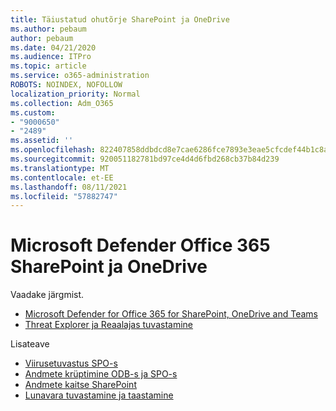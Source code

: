 ```yaml
---
title: Täiustatud ohutõrje SharePoint ja OneDrive
ms.author: pebaum
author: pebaum
ms.date: 04/21/2020
ms.audience: ITPro
ms.topic: article
ms.service: o365-administration
ROBOTS: NOINDEX, NOFOLLOW
localization_priority: Normal
ms.collection: Adm_O365
ms.custom:
- "9000650"
- "2489"
ms.assetid: ''
ms.openlocfilehash: 822407858ddbdcd8e7cae6286fce7893e3eae5cfcdef44b1c8ad332c67a3ee77
ms.sourcegitcommit: 920051182781bd97ce4d4d6fbd268cb37b84d239
ms.translationtype: MT
ms.contentlocale: et-EE
ms.lasthandoff: 08/11/2021
ms.locfileid: "57882747"
---
```

# <a name="microsoft-defender-for-office-365-in-sharepoint-and-onedrive"></a>Microsoft Defender Office 365 SharePoint ja OneDrive

Vaadake järgmist.
- [Microsoft Defender for Office 365 for SharePoint, OneDrive and Teams](https://docs.microsoft.com/microsoft-365/security/office-365-security/atp-for-spo-odb-and-teams)
- [Threat Explorer ja Reaalajas tuvastamine](https://docs.microsoft.com/microsoft-365/security/office-365-security/threat-explorer-views)


Lisateave

- [Viirusetuvastus SPO-s](https://docs.microsoft.com/microsoft-365/security/office-365-security/virus-detection-in-spo)</br>
- [Andmete krüptimine ODB-s ja SPO-s](https://docs.microsoft.com/microsoft-365/compliance/data-encryption-in-odb-and-spo)</br>
- [Andmete kaitse SharePoint](https://docs.microsoft.com/sharepoint/safeguarding-your-data)</br>
- [Lunavara tuvastamine ja taastamine](https://support.office.com/article/Ransomware-detection-and-recovering-your-files-0d90ec50-6bfd-40f4-acc7-b8c12c73637f)